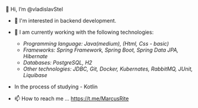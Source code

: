  👋 Hi, I’m @vladislavStel
- 👀  I'm interested in backend development.
  
- 🌱 I am currently working with the following technologies:
  - *Programming language: Java(medium), (Html, Css - basic)*
  - *Frameworks: Spring Framework, Spring Boot, Spring Data JPA, Hibernate*
  - *Databases: PostgreSQL, H2*
  - *Other technologies: JDBC, Git, Docker, Kubernates, RabbitMQ, JUnit, Liquibase*

- In the process of studying - Kotlin
- 📫 How to reach me ... https://t.me/MarcusRite
